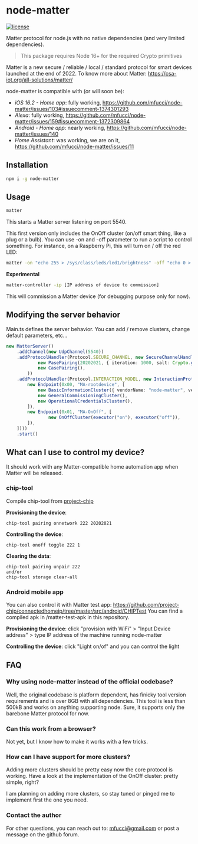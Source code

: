 # node-matter

[![license](https://img.shields.io/badge/license-Apache2-green.svg?style=flat)](https://raw.githubusercontent.com/mfucci/node-matter/master/LICENSE) 

Matter protocol for node.js with no native dependencies (and very limited dependencies).

> This package requires Node 16+ for the required Crypto primitives

Matter is a new secure / reliable / local / standard protocol for smart devices launched at the end of 2022.
To know more about Matter: https://csa-iot.org/all-solutions/matter/

node-matter is compatible with (or will soon be):
- *iOS 16.2 - Home app*: fully working, https://github.com/mfucci/node-matter/issues/103#issuecomment-1374301293
- *Alexa*: fully working, https://github.com/mfucci/node-matter/issues/159#issuecomment-1372309864
- *Android - Home app*: nearly working, https://github.com/mfucci/node-matter/issues/140
- *Home Assistant*: was working, we are on it, https://github.com/mfucci/node-matter/issues/11

## Installation

```bash
npm i -g node-matter
```

## Usage

```bash
matter
```

This starts a Matter server listening on port 5540.

This first version only includes the OnOff cluster (on/off smart thing, like a plug or a bulb).
You can use -on and -off parameter to run a script to control something.
For instance, on a Raspberry Pi, this will turn on / off the red LED:

```bash
matter -on "echo 255 > /sys/class/leds/led1/brightness" -off "echo 0 > /sys/class/leds/led1/brightness"
```

**Experimental**

```bash
matter-controller -ip [IP address of device to commission]
```

This will commission a Matter device (for debugging purpose only for now).


## Modifying the server behavior

Main.ts defines the server behavior. You can add / remove clusters, change default parameters, etc...

```typescript
new MatterServer()
    .addChannel(new UdpChannel(5540))
    .addProtocolHandler(Protocol.SECURE_CHANNEL, new SecureChannelHandler(
            new PasePairing(20202021, { iteration: 1000, salt: Crypto.getRandomData(32) }),
            new CasePairing(),
        ))
    .addProtocolHandler(Protocol.INTERACTION_MODEL, new InteractionProtocol(new Device([
        new Endpoint(0x00, "MA-rootdevice", [
            new BasicInformationCluster({ vendorName: "node-matter", vendorId: 0xFFF1, productName: "Matter test device", productId: 0X8001 }),
            new GeneralCommissioningCluster(),
            new OperationalCredentialsCluster(),
        ]),
        new Endpoint(0x01, "MA-OnOff", [
                new OnOffCluster(executor("on"), executor("off")),
        ]),
    ])))
    .start()
```

## What can I use to control my device?

It should work with any Matter-compatible home automation app when Matter will be released.

### chip-tool

Compile chip-tool from [project-chip](https://github.com/project-chip/connectedhomeip/tree/c438b8945e26a84f68ba3608de202e4b939a9080/examples/chip-tool)

**Provisioning the device**:

```
chip-tool pairing onnetwork 222 20202021
```

**Controlling the device**: 

```
chip-tool onoff toggle 222 1
```

**Clearing the data**:

```
chip-tool pairing unpair 222
and/or
chip-tool storage clear-all
```

### Android mobile app

You can also control it with Matter test app: https://github.com/project-chip/connectedhomeip/tree/master/src/android/CHIPTest
You can find a compiled apk in /matter-test-apk in this repository.

**Provisioning the device**: click "provision with WiFi" > "Input Device address" > type IP address of the machine running node-matter

**Controlling the device**: click "Light on/of" and you can control the light

## FAQ

### Why using node-matter instead of the official codebase?

Well, the original codebase is platform dependent, has finicky tool version requirements and is over 8GB with all dependencies.
This tool is less than 500kB and works on anything supporting node. Sure, it supports only the barebone Matter protocol for now.

### Can this work from a browser?

Not yet, but I know how to make it works with a few tricks.

### How can I have support for more clusters?

Adding more clusters should be pretty easy now the core protocol is working.
Have a look at the implementation of the OnOff cluster: pretty simple, right?

I am planning on adding more clusters, so stay tuned or pinged me to implement first the one you need.

### Contact the author

For other questions, you can reach out to: mfucci@gmail.com or post a message on the github forum.
